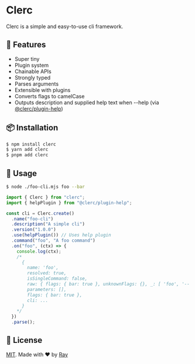 # Clerc

Clerc is a simple and easy-to-use cli framework.

## 💎 Features
- Super tiny
- Plugin system
- Chainable APIs
- Strongly typed
- Parses arguments
- Extensible with plugins
- Converts flags to camelCase
- Outputs description and supplied help text when --help (via [@clerc/plugin-help](./packages/plugin-help/))

## 📦 Installation

```bash
$ npm install clerc
$ yarn add clerc
$ pnpm add clerc
```

## 🚀 Usage

```bash
$ node ./foo-cli.mjs foo --bar
```

```js
import { Clerc } from "clerc";
import { helpPlugin } from "@clerc/plugin-help";

const cli = Clerc.create()
  .name("foo-cli")
  .description("A simple cli")
  .version("1.0.0")
  .use(helpPlugin()) // Uses help plugin
  .command("foo", "A foo command")
  .on("foo", (ctx) => {
    console.log(ctx);
    /*
      {
        name: 'foo',
        resolved: true,
        isSingleCommand: false,
        raw: { flags: { bar: true }, unknownFlags: {}, _: [ 'foo', '--': [] ] },
        parameters: [],
        flags: { bar: true },
        cli: ...
      }
    */
  })
  .parse();
```

## 📝 License

[MIT](./LICENSE). Made with ❤️ by [Ray](https://github.com/so1ve)